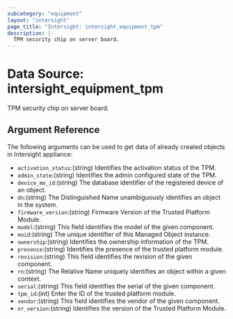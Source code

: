 ```yaml
---
subcategory: "equipment"
layout: "intersight"
page_title: "Intersight: intersight_equipment_tpm"
description: |-
  TPM security chip on server board.
---
```


# Data Source: intersight_equipment_tpm
TPM security chip on server board.
## Argument Reference
The following arguments can be used to get data of already created objects in Intersight appliance:
* `activation_status`:(string) Identifies the activation status of the TPM. 
* `admin_state`:(string) Identifies the admin configured state of the TPM. 
* `device_mo_id`:(string) The database identifier of the registered device of an object. 
* `dn`:(string) The Distinguished Name unambiguously identifies an object in the system. 
* `firmware_version`:(string) Firmware Version of the Trusted Platform Module. 
* `model`:(string) This field identifies the model of the given component. 
* `moid`:(string) The unique identifier of this Managed Object instance. 
* `ownership`:(string) Identifies the ownership information of the TPM. 
* `presence`:(string) Identifies the presence of the trusted platform module. 
* `revision`:(string) This field identifies the revision of the given component. 
* `rn`:(string) The Relative Name uniquely identifies an object within a given context. 
* `serial`:(string) This field identifies the serial of the given component. 
* `tpm_id`:(int) Enter  the ID of the trusted platform module. 
* `vendor`:(string) This field identifies the vendor of the given component. 
* `nr_version`:(string) Identifies the version of the Trusted Platform Module. 
